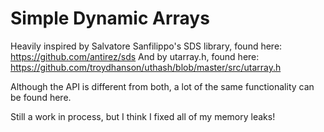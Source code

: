 Simple Dynamic Arrays
===

Heavily inspired by Salvatore Sanfilippo's SDS library, found here:
https://github.com/antirez/sds
And by utarray.h, found here:
https://github.com/troydhanson/uthash/blob/master/src/utarray.h

Although the API is different from both, a lot of the same functionality can be found here.

Still a work in process, but I think I fixed all of my memory leaks!

